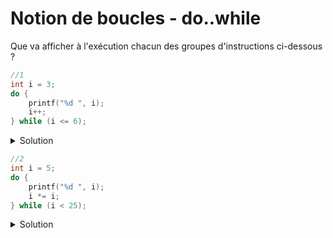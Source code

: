 # Notion de boucles - do..while

Que va afficher à l'exécution chacun des groupes d'instructions ci-dessous ?

```cpp
//1
int i = 3;
do {
    printf("%d ", i);
    i++;
} while (i <= 6);
```

<details>
<summary>Solution</summary>

3 4 5 6

</details>


```cpp
//2
int i = 5;
do {
    printf("%d ", i);
    i *= i;
} while (i < 25);
```

<details>
<summary>Solution</summary>

5

</details>


